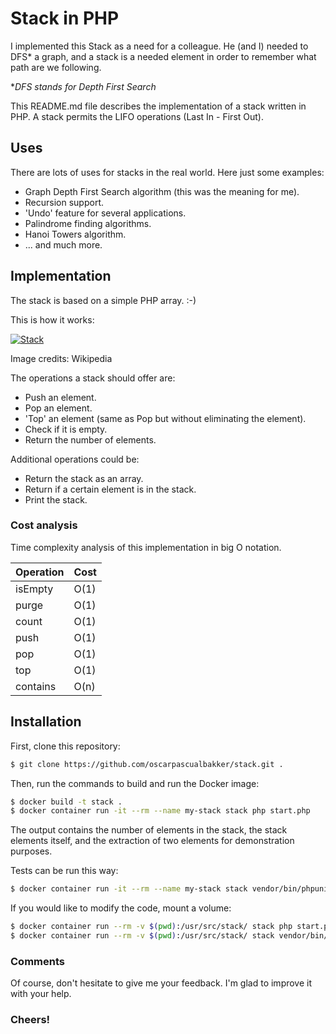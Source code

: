 # Stack in PHP

I implemented this Stack as a need for a colleague.  He (and I) needed to DFS* a graph, and a stack is a needed element in order to remember what path are we following.

**DFS stands for Depth First Search*

This README.md file describes the implementation of a stack written in PHP.  A stack permits the LIFO operations (Last In - First Out).

## Uses
There are lots of uses for stacks in the real world.  Here just some examples:

* Graph Depth First Search algorithm (this was the meaning for me).
* Recursion support.
* 'Undo' feature for several applications.
* Palindrome finding algorithms.
* Hanoi Towers algorithm.
* ... and much more.

## Implementation
The stack is based on a simple PHP array.  :-)

This is how it works:

[![Stack](https://upload.wikimedia.org/wikipedia/commons/thumb/b/b4/Lifo_stack.png/350px-Lifo_stack.png)](https://upload.wikimedia.org/wikipedia/commons/thumb/b/b4/Lifo_stack.png/350px-Lifo_stack.png)

Image credits: Wikipedia

The operations a stack should offer are:

* Push an element.
* Pop an element.
* 'Top' an element (same as Pop but without eliminating the element).
* Check if it is empty.
* Return the number of elements.

Additional operations could be:

* Return the stack as an array.
* Return if a certain element is in the stack.
* Print the stack.


### Cost analysis
Time complexity analysis of this implementation in big O notation.

| Operation | Cost |
|---|---|
| isEmpty | O(1) |
| purge | O(1) |
| count | O(1) |
| push | O(1) |
| pop | O(1) |
| top | O(1) |
| contains | O(n) |

## Installation
First, clone this repository:

```sh
$ git clone https://github.com/oscarpascualbakker/stack.git .
```

Then, run the commands to build and run the Docker image:

```sh
$ docker build -t stack .
$ docker container run -it --rm --name my-stack stack php start.php
```

The output contains the number of elements in the stack, the stack elements itself, and the extraction of two elements for demonstration purposes.

Tests can be run this way:

```sh
$ docker container run -it --rm --name my-stack stack vendor/bin/phpunit ./tests
```

If you would like to modify the code, mount a volume:

```sh
$ docker container run --rm -v $(pwd):/usr/src/stack/ stack php start.php
$ docker container run --rm -v $(pwd):/usr/src/stack/ stack vendor/bin/phpunit ./tests
```


### Comments
Of course, don't hesitate to give me your feedback.  I'm glad to improve it with your help.

### **Cheers!**